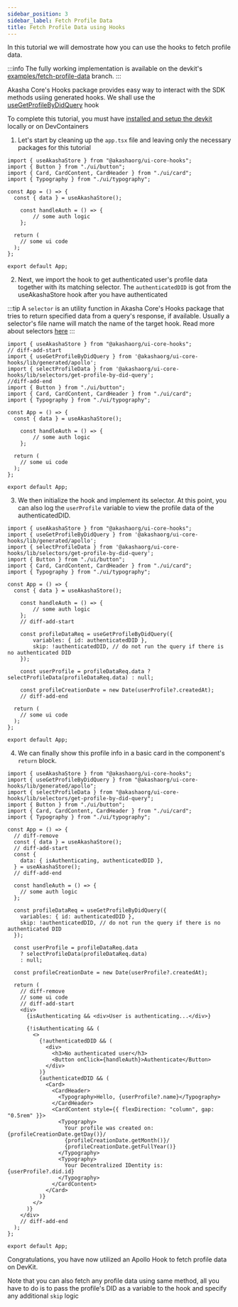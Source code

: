 ```yaml
---
sidebar_position: 3
sidebar_label: Fetch Profile Data
title: Fetch Profile Data using Hooks
---
```


In this tutorial we will demostrate how you can use the hooks to fetch profile data.

:::info
The fully working implementation is available on the devkit's [examples/fetch-profile-data](https://github.com/AKASHAorg/extension-devkit/tree/examples/fetch-profile-data) branch.
:::

Akasha Core's Hooks package provides easy way to interact with the SDK methods usiing generated hooks. We shall use the [useGetProfileByDidQuery](../../data-fetching-and-mutations/hooks/apollo-hooks/index.md#usegetprofilebydidquery) hook

To complete this tutorial, you must have [installed and setup the devkit](../../devkit/index.mdx) locally or on DevContainers

1. Let's start by cleaning up the `app.tsx` file and leaving only the necessary packages for this tutorial

```tsx title='src/components/app.tsx'
import { useAkashaStore } from "@akashaorg/ui-core-hooks";
import { Button } from "./ui/button";
import { Card, CardContent, CardHeader } from "./ui/card";
import { Typography } from "./ui/typography";

const App = () => {
  const { data } = useAkashaStore();

    const handleAuth = () => {
        // some auth logic
    };

  return (
    // some ui code
  );
};

export default App;
```

2. Next, we import the hook to get authenticated user's profile data together with its matching selector. The `authenticatedDID` is got from the useAkashaStore hook after you have authenticated

:::tip
A `selector` is an utility function in Akasha Core's Hooks package that tries to return specified data from a query's response, if available. Usually a selector's file name will match the name of the target hook. Read more about selectors [here](../../data-fetching-and-mutations/hooks/apollo-hooks/index.md#type-predicates)
:::

```tsx title='src/components/app.tsx'
import { useAkashaStore } from "@akashaorg/ui-core-hooks";
// diff-add-start
import { useGetProfileByDidQuery } from '@akashaorg/ui-core-hooks/lib/generated/apollo';
import { selectProfileData } from '@akashaorg/ui-core-hooks/lib/selectors/get-profile-by-did-query';
//diff-add-end
import { Button } from "./ui/button";
import { Card, CardContent, CardHeader } from "./ui/card";
import { Typography } from "./ui/typography";

const App = () => {
  const { data } = useAkashaStore();

    const handleAuth = () => {
        // some auth logic
    };

  return (
    // some ui code
  );
};

export default App;
```

3. We then initialize the hook and implement its selector. At this point, you can also log the `userProfile` variable to view the profile data of the authenticatedDID.

```tsx title='src/components/app.tsx'
import { useAkashaStore } from "@akashaorg/ui-core-hooks";
import { useGetProfileByDidQuery } from '@akashaorg/ui-core-hooks/lib/generated/apollo';
import { selectProfileData } from '@akashaorg/ui-core-hooks/lib/selectors/get-profile-by-did-query';
import { Button } from "./ui/button";
import { Card, CardContent, CardHeader } from "./ui/card";
import { Typography } from "./ui/typography";

const App = () => {
  const { data } = useAkashaStore();

    const handleAuth = () => {
        // some auth logic
    };
    // diff-add-start

    const profileDataReq = useGetProfileByDidQuery({
        variables: { id: authenticatedDID },
        skip: !authenticatedDID, // do not run the query if there is no authenticated DID
    });

    const userProfile = profileDataReq.data ? selectProfileData(profileDataReq.data) : null;

    const profileCreationDate = new Date(userProfile?.createdAt);
    // diff-add-end

  return (
    // some ui code
  );
};

export default App;
```

4. We can finally show this profile info in a basic card in the component's `return` block.

```tsx title='src/components/app.tsx'
import { useAkashaStore } from "@akashaorg/ui-core-hooks";
import { useGetProfileByDidQuery } from "@akashaorg/ui-core-hooks/lib/generated/apollo";
import { selectProfileData } from "@akashaorg/ui-core-hooks/lib/selectors/get-profile-by-did-query";
import { Button } from "./ui/button";
import { Card, CardContent, CardHeader } from "./ui/card";
import { Typography } from "./ui/typography";

const App = () => {
  // diff-remove
  const { data } = useAkashaStore();
  // diff-add-start
  const {
    data: { isAuthenticating, authenticatedDID },
  } = useAkashaStore();
  // diff-add-end

  const handleAuth = () => {
    // some auth logic
  };

  const profileDataReq = useGetProfileByDidQuery({
    variables: { id: authenticatedDID },
    skip: !authenticatedDID, // do not run the query if there is no authenticated DID
  });

  const userProfile = profileDataReq.data
    ? selectProfileData(profileDataReq.data)
    : null;

  const profileCreationDate = new Date(userProfile?.createdAt);

  return (
    // diff-remove
    // some ui code
    // diff-add-start
    <div>
      {isAuthenticating && <div>User is authenticating...</div>}

      {!isAuthenticating && (
        <>
          {!authenticatedDID && (
            <div>
              <h3>No authenticated user</h3>
              <Button onClick={handleAuth}>Authenticate</Button>
            </div>
          )}
          {authenticatedDID && (
            <Card>
              <CardHeader>
                <Typography>Hello, {userProfile?.name}</Typography>
              </CardHeader>
              <CardContent style={{ flexDirection: "column", gap: "0.5rem" }}>
                <Typography>
                  Your profile was created on: {profileCreationDate.getDay()}/
                  {profileCreationDate.getMonth()}/
                  {profileCreationDate.getFullYear()}
                </Typography>
                <Typography>
                  Your Decentralized IDentity is: {userProfile?.did.id}
                </Typography>
              </CardContent>
            </Card>
          )}
        </>
      )}
    </div>
    // diff-add-end
  );
};

export default App;
```

<div className="card tip-card">
Congratulations, you have now utilized an Apollo Hook to fetch profile data on DevKit.

Note that you can also fetch any profile data using same method, all you have to do is to pass the profile's DID as a variable to the hook and specify any additional `skip` logic

</div>
